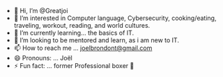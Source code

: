 - 👋 Hi, I’m @Greatjoi
- 👀 I’m interested in Computer language, Cybersecurity, cooking/eating, traveling, workout, reading, and world cultures. 
- 🌱 I’m currently learning... the basics of IT. 
- 💞️ I’m looking to be mentored and learn, as i am new to IT. 
- 📫 How to reach me ... joelbrondont@gmail.com
- 😄 Pronouns: ... Joël 
- ⚡ Fun fact: ... former Professional boxer 🥊

<!---
Greatjoi/Greatjoi is a ✨ special ✨ repository because its `README.md` (this file) appears on your GitHub profile.
You can click the Preview link to take a look at your changes.
--->

